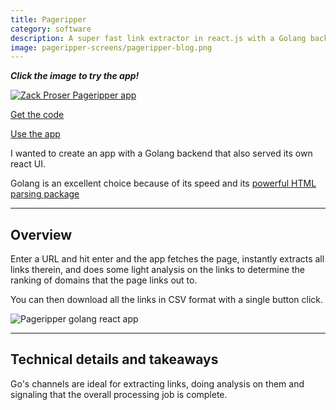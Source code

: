 ```yaml
---
title: Pageripper
category: software
description: A super fast link extractor in react.js with a Golang backend
image: pageripper-screens/pageripper-blog.png
---
```

**_Click the image to try the app!_**

[![Zack Proser Pageripper app](/pageripper-screens/pageripper-splash.png)](https://pageripper.net)

[Get the code](https://github.com/zackproser/go-react-ripper)

[Use the app](https://pageripper.net)

I wanted to create an app with a Golang backend that also served its own react UI.

Golang is an excellent choice because of its speed and its [powerful HTML parsing package](https://godoc.org/golang.org/x/net/html)

* * *

## Overview

Enter a URL and hit enter and the app fetches the page, instantly extracts all links therein, and does some light analysis on the links to determine the ranking of domains that the page links out to.

You can then download all the links in CSV format with a single button click.

![Pageripper golang react app](/pageripper-screens/pageripper-report.png)


* * *

## Technical details and takeaways

Go's channels are ideal for extracting links, doing analysis on them and signaling that the overall processing job is complete.
